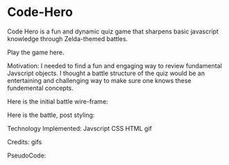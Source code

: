 # Code-Hero

Code Hero is a fun and dynamic quiz game that sharpens basic javascript knowledge through Zelda-themed battles. 

Play the game here.

Motivation: 
I needed to find a fun and engaging way to review fundamental Javscript objects. I thought a battle structure of the quiz would be an entertaining and challenging way to make sure one knows these fundemental concepts. 

Here is the initial battle wire-frame:

Here is the battle, post styling:

Technology Implemented:
Javscript
CSS
HTML
gif

Credits:
gifs

PseudoCode: